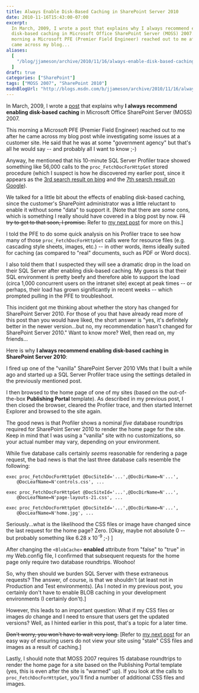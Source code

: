 ```yaml
---
title: Always Enable Disk-Based Caching in SharePoint Server 2010
date: 2010-11-16T15:43:00-07:00
excerpt:
  In March, 2009, I wrote a post that explains why I always recommend enabling
  disk-based caching in Microsoft Office SharePoint Server (MOSS) 2007. This
  morning a Microsoft PFE (Premier Field Engineer) reached out to me after he
  came across my blog...
aliases:
  [
    "/blog/jjameson/archive/2010/11/16/always-enable-disk-based-caching-in-sharepoint-server-2010.aspx",
  ]
draft: true
categories: ["SharePoint"]
tags: ["MOSS 2007", "SharePoint 2010"]
msdnBlogUrl: "http://blogs.msdn.com/b/jjameson/archive/2010/11/16/always-enable-disk-based-caching-in-sharepoint-server-2010.aspx"
---
```


In March, 2009, I wrote a
[post](/blog/jjameson/2009/03/27/always-enable-disk-based-caching-in-moss-2007)
that explains why **I always recommend enabling disk-based caching** in
Microsoft Office SharePoint Server (MOSS) 2007.

This morning a Microsoft PFE (Premier Field Engineer) reached out to me after he
came across my blog post while investigating some issues at a customer site. He
said that he was at some "government agency" but that's all he would say -- and
probably all I want to know ;-)

Anyway, he mentioned that his 10-minute SQL Server Profiler trace showed
something like 56,000 calls to the `proc_FetchDocForHttpGet` stored procedure
(which I suspect is how he discovered my earlier post, since it appears as the
[3rd search result on bing](http://www.bing.com/search?q=proc_fetchdocforhttpget)
and the
[7th search result on Google](http://www.google.com/#hl=en&q=proc_fetchdocforhttpget)).

We talked for a little bit about the effects of enabling disk-based caching,
since the customer's SharePoint administrator was a little reluctant to enable
it without some "data" to support it.
[Note that there are *some* cons, which is something I really should have covered in a blog post by now. ~~I'll try to get to that soon, I promise.~~ Refer to [my next post](/blog/jjameson/2010/11/16/avoid-issues-with-caching-by-using-quot-theme-versions-quot)
for more on this.]

I told the PFE to do some quick analysis on his Profiler trace to see how many
of those `proc_FetchDocForHttpGet` calls were for resource files (e.g. cascading
style sheets, images, etc.) -- in other words, items ideally suited for caching
(as compared to "real" documents, such as PDF or Word docs).

I also told them that I suspected they will see a dramatic drop in the load on
their SQL Server after enabling disk-based caching. My guess is that their SQL
environment is pretty beefy and therefore able to support the load (circa 1,000
concurrent users on the intranet site) except at peak times -- or perhaps, their
load has grown significantly in recent weeks -- which prompted pulling in the
PFE to troubleshoot.

This incident got me thinking about whether the story has changed for SharePoint
Server 2010. For those of you that have already read more of this post than you
would have liked, the short answer is "yes, it's definitely better in the newer
version...but no, my recommendation hasn't changed for SharePoint Server 2010."
Want to know more? Well, then read on, my friends...

Here is why **I always recommend enabling disk-based caching in SharePoint
Server 2010**:

I fired up one of the "vanilla" SharePoint Server 2010 VMs that I built a while
ago and started up a SQL Server Profiler trace using the settings detailed in
the previously mentioned post.

I then browsed to the home page of one of my sites (based on the out-of-the-box
**Publishing Portal** template). As described in my previous post, I then closed
the browser, cleared the Profiler trace, and then started Internet Explorer and
browsed to the site again.

The good news is that Profiler shows a nominal *five* database roundtrips
required for SharePoint Server 2010 to render the home page for the site. Keep
in mind that I was using a "vanilla" site with no customizations, so your actual
number may vary, depending on your environment.

While five database calls certainly *seems* reasonable for rendering a page
request, the bad news is that the last three database calls resemble the
following:

```
exec proc_FetchDocForHttpGet @DocSiteId='...',@DocDirName=N'...',
    @DocLeafName=N'controls.css', ...

exec proc_FetchDocForHttpGet @DocSiteId='...',@DocDirName=N'...',
    @DocLeafName=N'page-layouts-21.css', ...

exec proc_FetchDocForHttpGet @DocSiteId='...',@DocDirName=N'...',
    @DocLeafName=N'home.jpg', ...
```

Seriously...what is the likelihood the CSS files or image have changed since the
last request for the home page? Zero. [Okay, maybe not absolute 0 -- but
probably something like 6.28 x 10<sup>-9</sup> ;-) ]

After changing the `<BlobCache>` **enabled** attribute from "false" to "true" in
my Web.config file, I confirmed that subsequent requests for the home page only
require two database roundtrips. Woohoo!

So, why then should we burden SQL Server with these extraneous requests? The
answer, of course, is that we shouldn't (at least not in Production and Test
environments). [As I noted in my previous post, you certainly don't have to
enable BLOB caching in your development environments (I certainly don't).]

However, this leads to an important question: What if my CSS files or images
*do* change and I need to ensure that users get the updated versions? Well, as I
hinted earlier in this post, that's a topic for a later time.

~~Don't worry, you won't have to wait very long.~~
[Refer to [my next post](/blog/jjameson/2010/11/16/avoid-issues-with-caching-by-using-quot-theme-versions-quot)
for an easy way of ensuring users do not view your site using "stale" CSS files
and images as a result of caching.]

Lastly, I should note that MOSS 2007 requires 15 database roundtrips to render
the home page for a site based on the Publishing Portal template (yes, this is
even after the site is "warmed" up). If you look at the calls to
`proc_FetchDocForHttpGet`, you'll find a number of additional CSS files and
images.
